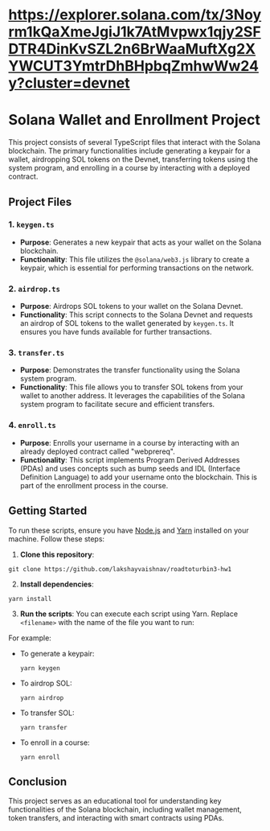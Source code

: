
# https://explorer.solana.com/tx/3Noyrm1kQaXmeJgiJ1k7AtMvpwx1qjy2SFDTR4DinKvSZL2n6BrWaaMuftXg2XYWCUT3YmtrDhBHpbqZmhwWw24y?cluster=devnet


# Solana Wallet and Enrollment Project

This project consists of several TypeScript files that interact with the Solana blockchain. The primary functionalities include generating a keypair for a wallet, airdropping SOL tokens on the Devnet, transferring tokens using the system program, and enrolling in a course by interacting with a deployed contract.

## Project Files

### 1. `keygen.ts`
- **Purpose**: Generates a new keypair that acts as your wallet on the Solana blockchain.
- **Functionality**: This file utilizes the `@solana/web3.js` library to create a keypair, which is essential for performing transactions on the network.

### 2. `airdrop.ts`
- **Purpose**: Airdrops SOL tokens to your wallet on the Solana Devnet.
- **Functionality**: This script connects to the Solana Devnet and requests an airdrop of SOL tokens to the wallet generated by `keygen.ts`. It ensures you have funds available for further transactions.

### 3. `transfer.ts`
- **Purpose**: Demonstrates the transfer functionality using the Solana system program.
- **Functionality**: This file allows you to transfer SOL tokens from your wallet to another address. It leverages the capabilities of the Solana system program to facilitate secure and efficient transfers.

### 4. `enroll.ts`
- **Purpose**: Enrolls your username in a course by interacting with an already deployed contract called "webprereq".
- **Functionality**: This script implements Program Derived Addresses (PDAs) and uses concepts such as bump seeds and IDL (Interface Definition Language) to add your username onto the blockchain. This is part of the enrollment process in the course.

## Getting Started

To run these scripts, ensure you have [Node.js](https://nodejs.org/) and [Yarn](https://yarnpkg.com/) installed on your machine. Follow these steps:

1. **Clone this repository**:
```
git clone https://github.com/lakshayvaishnav/roadtoturbin3-hw1
```
2. **Install dependencies**:
```
yarn install
```

3. **Run the scripts**:
You can execute each script using Yarn. Replace `<filename>` with the name of the file you want to run:

For example:
- To generate a keypair:
  ```
  yarn keygen
  ```
- To airdrop SOL:
  ```
  yarn airdrop
  ```
- To transfer SOL:
  ```
  yarn transfer
  ```
- To enroll in a course:
  ```
  yarn enroll
  ```

## Conclusion

This project serves as an educational tool for understanding key functionalities of the Solana blockchain, including wallet management, token transfers, and interacting with smart contracts using PDAs.